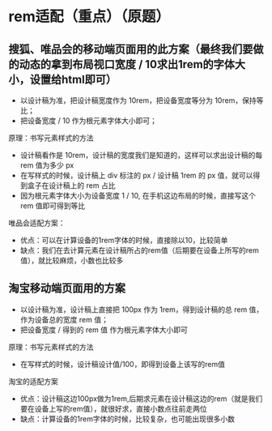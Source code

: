 # rem适配（重点）（原题）

## 搜狐、唯品会的移动端页面用的此方案（最终我们要做的动态的拿到布局视口宽度 / 10求出1rem的字体大小，设置给html即可）

* 以设计稿为准，把设计稿宽度作为 10rem，把设备宽度等分为 10rem，保持等比；
* 把设备宽度 / 10 作为根元素字体大小即可；

原理：书写元素样式的方法
* 设计稿看作是 10rem，设计稿的宽度我们是知道的，这样可以求出设计稿的每 rem 值为多少 px
* 在写样式的时候，设计稿上 div 标注的 px / 设计稿 1rem 的 px 值，就可以得到盒子在设计稿上的 rem 占比
* 因为根元素字体大小为设备宽度 1 / 10, 在手机这边布局的时候，直接写这个 rem 值即可得到等比

唯品会适配方案： 
- 优点：可以在计算设备的1rem字体的时候，直接除以10，比较简单
- 缺点：我们在去计算元素在设计稿所占的rem值（后期要在设备上所写的rem值），就比较麻烦，小数也比较多

## 淘宝移动端页面用的方案

- 以设计稿为准，设计稿上直接把 100px 作为 1rem，得到设计稿的总 rem 值，作为设备总的宽度 rem 值；
- 把设备宽度 / 得到的 rem 值 作为根元素字体大小即可

原理：书写元素样式的方法
- 在写样式的时候，设计稿设计值/100，即得到设备上该写的rem值

淘宝的适配方案
- 优点：设计稿这边100px做为1rem,后期求元素在设计稿这边的rem（就是我们要在设备上写的rem值），就很好求，直接小数点往前走两位
- 缺点：计算设备的1rem字体的时候，比较复杂，也可能出现很多小数
